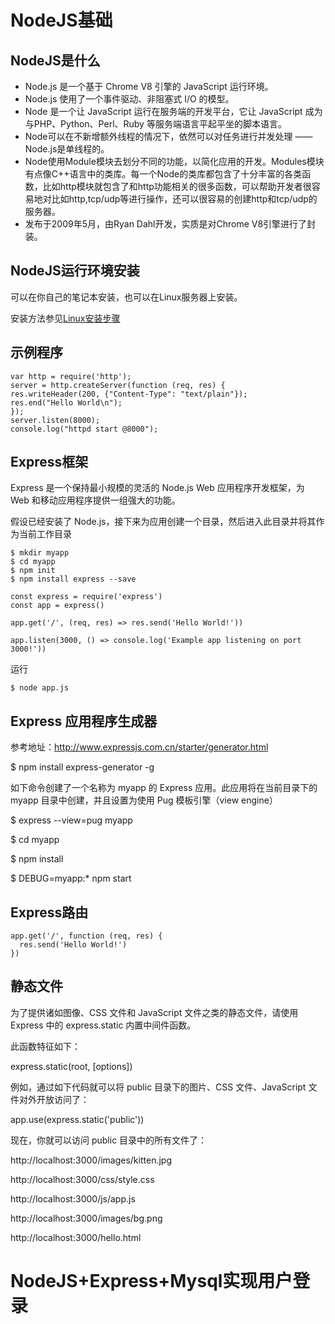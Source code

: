 # NodeJS基础
## NodeJS是什么
- Node.js 是一个基于 Chrome V8 引擎的 JavaScript 运行环境。
- Node.js 使用了一个事件驱动、非阻塞式 I/O 的模型。
- Node 是一个让 JavaScript 运行在服务端的开发平台，它让 JavaScript 成为与PHP、Python、Perl、Ruby 等服务端语言平起平坐的脚本语言。
- Node可以在不新增额外线程的情况下，依然可以对任务进行并发处理 —— Node.js是单线程的。
- Node使用Module模块去划分不同的功能，以简化应用的开发。Modules模块有点像C++语言中的类库。每一个Node的类库都包含了十分丰富的各类函数，比如http模块就包含了和http功能相关的很多函数，可以帮助开发者很容易地对比如http,tcp/udp等进行操作，还可以很容易的创建http和tcp/udp的服务器。
- 发布于2009年5月，由Ryan Dahl开发，实质是对Chrome V8引擎进行了封装。

## NodeJS运行环境安装
可以在你自己的笔记本安装，也可以在Linux服务器上安装。

安装方法参见[Linux安装步骤](/doc/NodeJS_install.md)

## 示例程序

```
var http = require('http');
server = http.createServer(function (req, res) {
res.writeHeader(200, {"Content-Type": "text/plain"});
res.end("Hello World\n");
});
server.listen(8000);
console.log("httpd start @8000");
```
## Express框架
Express 是一个保持最小规模的灵活的 Node.js Web 应用程序开发框架，为 Web 和移动应用程序提供一组强大的功能。


假设已经安装了 Node.js，接下来为应用创建一个目录，然后进入此目录并将其作为当前工作目录


```
$ mkdir myapp
$ cd myapp
$ npm init
$ npm install express --save

```


```
const express = require('express')
const app = express()

app.get('/', (req, res) => res.send('Hello World!'))

app.listen(3000, () => console.log('Example app listening on port 3000!'))
```


运行


```
$ node app.js
```

## Express 应用程序生成器
参考地址：http://www.expressjs.com.cn/starter/generator.html

$ npm install express-generator -g

如下命令创建了一个名称为 myapp 的 Express 应用。此应用将在当前目录下的 myapp 目录中创建，并且设置为使用 Pug 模板引擎（view engine）

$ express --view=pug myapp

$ cd myapp

$ npm install

$ DEBUG=myapp:* npm start


## Express路由



```
app.get('/', function (req, res) {
  res.send('Hello World!')
})
```

## 静态文件
为了提供诸如图像、CSS 文件和 JavaScript 文件之类的静态文件，请使用 Express 中的 express.static 内置中间件函数。

此函数特征如下：

express.static(root, [options])

例如，通过如下代码就可以将 public 目录下的图片、CSS 文件、JavaScript 文件对外开放访问了：

app.use(express.static('public'))

现在，你就可以访问 public 目录中的所有文件了：

http://localhost:3000/images/kitten.jpg

http://localhost:3000/css/style.css

http://localhost:3000/js/app.js

http://localhost:3000/images/bg.png

http://localhost:3000/hello.html


# NodeJS+Express+Mysql实现用户登录




